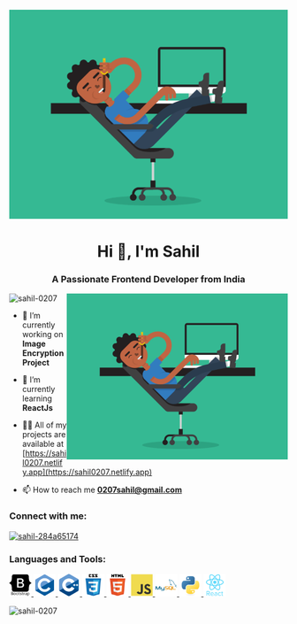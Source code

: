 ![logo](https://github.com/Sahil-0207/Sahil-0207/blob/main/gif1.gif)

<h1 align="center">Hi 👋, I'm Sahil</h1>
<h3 align="center">A Passionate Frontend Developer from India</h3>
<img align="right" alt="display" width="400" src="https://github.com/Sahil-0207/Sahil-0207/blob/main/gif1.gif">

<p align="left"> <img src="https://komarev.com/ghpvc/?username=sahil-0207&label=Profile%20views&color=0e75b6&style=flat" alt="sahil-0207" /> </p>

- 🔭 I’m currently working on **Image Encryption Project**

- 🌱 I’m currently learning **ReactJs**

- 👨‍💻 All of my projects are available at [https://sahil0207.netlify.app](https://sahil0207.netlify.app)

- 📫 How to reach me **0207sahil@gmail.com**

<h3 align="left">Connect with me:</h3>
<p align="left">
<a href="https://linkedin.com/in/sahil-284a65174" target="blank"><img align="center" src="https://raw.githubusercontent.com/rahuldkjain/github-profile-readme-generator/master/src/images/icons/Social/linked-in-alt.svg" alt="sahil-284a65174" height="30" width="40" /></a>
</p>

<h3 align="left">Languages and Tools:</h3>
<p align="left"> <a href="https://getbootstrap.com" target="_blank" rel="noreferrer"> <img src="https://raw.githubusercontent.com/devicons/devicon/master/icons/bootstrap/bootstrap-plain-wordmark.svg" alt="bootstrap" width="40" height="40"/> </a> <a href="https://www.cprogramming.com/" target="_blank" rel="noreferrer"> <img src="https://raw.githubusercontent.com/devicons/devicon/master/icons/c/c-original.svg" alt="c" width="40" height="40"/> </a> <a href="https://www.w3schools.com/cpp/" target="_blank" rel="noreferrer"> <img src="https://raw.githubusercontent.com/devicons/devicon/master/icons/cplusplus/cplusplus-original.svg" alt="cplusplus" width="40" height="40"/> </a> <a href="https://www.w3schools.com/css/" target="_blank" rel="noreferrer"> <img src="https://raw.githubusercontent.com/devicons/devicon/master/icons/css3/css3-original-wordmark.svg" alt="css3" width="40" height="40"/> </a> <a href="https://www.w3.org/html/" target="_blank" rel="noreferrer"> <img src="https://raw.githubusercontent.com/devicons/devicon/master/icons/html5/html5-original-wordmark.svg" alt="html5" width="40" height="40"/> </a> <a href="https://developer.mozilla.org/en-US/docs/Web/JavaScript" target="_blank" rel="noreferrer"> <img src="https://raw.githubusercontent.com/devicons/devicon/master/icons/javascript/javascript-original.svg" alt="javascript" width="40" height="40"/> </a> <a href="https://www.mysql.com/" target="_blank" rel="noreferrer"> <img src="https://raw.githubusercontent.com/devicons/devicon/master/icons/mysql/mysql-original-wordmark.svg" alt="mysql" width="40" height="40"/> </a> <a href="https://www.python.org" target="_blank" rel="noreferrer"> <img src="https://raw.githubusercontent.com/devicons/devicon/master/icons/python/python-original.svg" alt="python" width="40" height="40"/> </a> <a href="https://reactjs.org/" target="_blank" rel="noreferrer"> <img src="https://raw.githubusercontent.com/devicons/devicon/master/icons/react/react-original-wordmark.svg" alt="react" width="40" height="40"/> </a> </p>

<p><img align="center" src="https://github-readme-streak-stats.herokuapp.com/?user=sahil-0207&" alt="sahil-0207" /></p>
